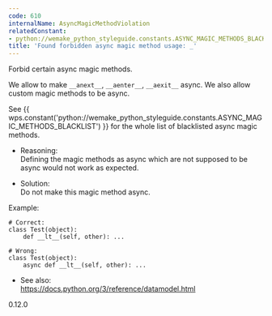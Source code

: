 ```yaml
---
code: 610
internalName: AsyncMagicMethodViolation
relatedConstant:
- python://wemake_python_styleguide.constants.ASYNC_MAGIC_METHODS_BLACKLIST
title: 'Found forbidden async magic method usage: _'
---
```


Forbid certain async magic methods.

We allow to make `__anext__`, `__aenter__`, `__aexit__` async. We also
allow custom magic methods to be async.

See
{{ wps.constant('python://wemake_python_styleguide.constants.ASYNC_MAGIC_METHODS_BLACKLIST') }}
for the whole list of blacklisted async magic methods.

  - Reasoning:  
    Defining the magic methods as async which are not supposed to be
    async would not work as expected.

  - Solution:  
    Do not make this magic method async.

Example:

    # Correct:
    class Test(object):
        def __lt__(self, other): ...
    
    # Wrong:
    class Test(object):
        async def __lt__(self, other): ...

  - See also:  
    <https://docs.python.org/3/reference/datamodel.html>

<div class="versionadded">

0.12.0

</div>